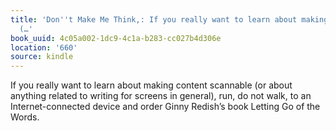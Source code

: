 ```yaml
---
title: 'Don''t Make Me Think,: If you really want to learn about making content scannable
  (…'
book_uuid: 4c05a002-1dc9-4c1a-b283-cc027b4d306e
location: '660'
source: kindle
---
```


If you really want to learn about making content scannable (or about anything related to writing for screens in general), run, do not walk, to an Internet-connected device and order Ginny Redish’s book Letting Go of the Words.